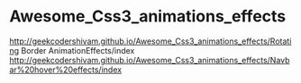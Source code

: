 # Awesome_Css3_animations_effects
 http://geekcodershivam.github.io/Awesome_Css3_animations_effects/Rotating Border AnimationEffects/index
 http://geekcodershivam.github.io/Awesome_Css3_animations_effects/Navbar%20hover%20effects/index
